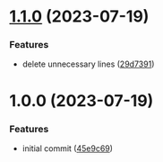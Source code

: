 # [1.1.0](https://github.com/axross/eslint-config/compare/v1.0.0...v1.1.0) (2023-07-19)


### Features

* delete unnecessary lines ([29d7391](https://github.com/axross/eslint-config/commit/29d73911f6032501caaad5a52296af83ee2a6486))

# 1.0.0 (2023-07-19)


### Features

* initial commit ([45e9c69](https://github.com/axross/eslint-config/commit/45e9c69ffef2cb8785be8c99d1a47edb2c422cb3))
